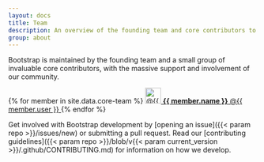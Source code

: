 ```yaml
---
layout: docs
title: Team
description: An overview of the founding team and core contributors to Bootstrap.
group: about
---
```


Bootstrap is maintained by the founding team and a small group of invaluable core contributors, with the massive support and involvement of our community.

<div class="list-group mb-3">
  {% for member in site.data.core-team %}
    <a class="list-group-item list-group-item-action d-flex align-items-center" href="https://github.com/{{ member.user }}">
      <img src="https://github.com/{{ member.user }}.png" alt="@{{ member.user }}" width="32" height="32" class="rounded mr-2">
      <span>
        <strong>{{ member.name }}</strong> @{{ member.user }}
      </span>
    </a>
  {% endfor %}
</div>

Get involved with Bootstrap development by [opening an issue]({{< param repo >}}/issues/new) or submitting a pull request. Read our [contributing guidelines]({{< param repo >}}/blob/v{{< param current_version >}}/.github/CONTRIBUTING.md) for information on how we develop.
